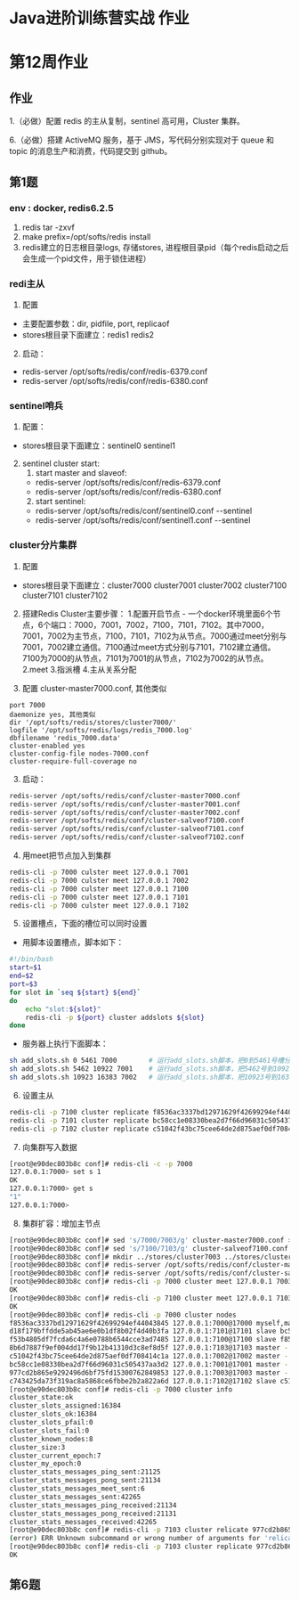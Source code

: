 # Java进阶训练营实战 作业

# 第12周作业

## 作业
1.（必做）配置 redis 的主从复制，sentinel 高可用，Cluster 集群。

6.（必做）搭建 ActiveMQ 服务，基于 JMS，写代码分别实现对于 queue 和 topic 的消息生产和消费，代码提交到 github。

## 第1题
### env : docker, redis6.2.5

1. redis tar -zxvf
2. make prefix=/opt/softs/redis install
3. redis建立的日志根目录logs, 存储stores, 进程根目录pid（每个redis启动之后会生成一个pid文件，用于锁住进程）

### redi主从

1. 配置
- 主要配置参数：dir, pidfile, port, replicaof
-	stores根目录下面建立：redis1 redis2



2. 启动：
- redis-server /opt/softs/redis/conf/redis-6379.conf
- redis-server /opt/softs/redis/conf/redis-6380.conf


### sentinel哨兵

1. 配置：
- stores根目录下面建立：sentinel0 sentinel1

2. sentinel cluster start:
	1. start master and slaveof:
	- redis-server /opt/softs/redis/conf/redis-6379.conf
	- redis-server /opt/softs/redis/conf/redis-6380.conf
	2. start sentinel:
	- redis-server /opt/softs/redis/conf/sentinel0.conf --sentinel
	- redis-server /opt/softs/redis/conf/sentinel1.conf --sentinel

### cluster分片集群
1. 配置
- stores根目录下面建立：cluster7000 cluster7001  cluster7002  cluster7100 cluster7101 cluster7102

2. 搭建Redis Cluster主要步骤：
	1.配置开启节点
		- 一个docker环境里面6个节点，6个端口：7000，7001，7002，7100，7101，7102。其中7000，7001，7002为主节点，7100，7101，7102为从节点。7000通过meet分别与7001，7002建立通信。7100通过meet方式分别与7101，7102建立通信。 7100为7000的从节点，7101为7001的从节点，7102为7002的从节点。
	2.meet
	3.指派槽
	4.主从关系分配

3. 配置 cluster-master7000.conf, 其他类似
~~~
port 7000
daemonize yes, 其他类似
dir '/opt/softs/redis/stores/cluster7000/'
logfile '/opt/softs/redis/logs/redis_7000.log'
dbfilename 'redis_7000.data'
cluster-enabled yes
cluster-config-file nodes-7000.conf
cluster-require-full-coverage no
~~~
3. 启动：
```sh
redis-server /opt/softs/redis/conf/cluster-master7000.conf
redis-server /opt/softs/redis/conf/cluster-master7001.conf
redis-server /opt/softs/redis/conf/cluster-master7002.conf
redis-server /opt/softs/redis/conf/cluster-salveof7100.conf
redis-server /opt/softs/redis/conf/cluster-salveof7101.conf
redis-server /opt/softs/redis/conf/cluster-salveof7102.conf
```
4. 用meet把节点加入到集群
```sh
redis-cli -p 7000 culster meet 127.0.0.1 7001
redis-cli -p 7000 culster meet 127.0.0.1 7002
redis-cli -p 7000 culster meet 127.0.0.1 7100
redis-cli -p 7000 culster meet 127.0.0.1 7101
redis-cli -p 7000 culster meet 127.0.0.1 7102
```
5. 设置槽点，下面的槽位可以同时设置
- 用脚本设置槽点，脚本如下：
```sh
#!/bin/bash
start=$1
end=$2
port=$3
for slot in `seq ${start} ${end}`
do
	echo "slot:${slot}"
	redis-cli -p ${port} cluster addslots ${slot}
done
```
- 服务器上执行下面脚本：
```sh
sh add_slots.sh 0 5461 7000        # 运行add_slots.sh脚本，把0到5461号槽分配给127.0.0.1:7000的redis server节点
sh add_slots.sh 5462 10922 7001    # 运行add_slots.sh脚本，把5462号到10922号槽分配给127.0.0.1:7001端口运行的redis server
sh add_slots.sh 10923 16383 7002   # 运行add_slots.sh脚本，把10923号到16383号槽分配给127.0.0.1:7002端口运行的redis server			
```
6. 设置主从
```sh
redis-cli -p 7100 cluster replicate f8536ac3337bd12971629f42699294ef44043845 # 7100作为7000的从节点
redis-cli -p 7101 cluster replicate bc58cc1e08330bea2d7f66d96031c505437aa3d2 # 7101作为7001的从节点
redis-cli -p 7102 cluster replicate c51042f43bc75cee64de2d875aef0df708414c1a # 7102作为7002的从节点
```
7. 向集群写入数据

```sh
[root@e90dec803b8c conf]# redis-cli -c -p 7000
127.0.0.1:7000> set s 1
OK
127.0.0.1:7000> get s
"1"
127.0.0.1:7000>
```
8. 集群扩容：增加主节点
```sh
[root@e90dec803b8c conf]# sed 's/7000/7003/g' cluster-master7000.conf > cluster-master7003.conf  #  复制节点配置
[root@e90dec803b8c conf]# sed 's/7100/7103/g' cluster-salveof7100.conf > cluster-salveof7103.conf # 复制节点配置
[root@e90dec803b8c conf]# mkdir ../stores/cluster7003 ../stores/cluster7103
[root@e90dec803b8c conf]# redis-server /opt/softs/redis/conf/cluster-master7003.conf
[root@e90dec803b8c conf]# redis-server /opt/softs/redis/conf/cluster-salveof7103.conf
[root@e90dec803b8c conf]# redis-cli -p 7000 cluster meet 127.0.0.1 7003
OK
[root@e90dec803b8c conf]# redis-cli -p 7100 cluster meet 127.0.0.1 7103
OK
[root@e90dec803b8c conf]# redis-cli -p 7000 cluster nodes
f8536ac3337bd12971629f42699294ef44043845 127.0.0.1:7000@17000 myself,master - 0 1627209427000 0 connected 0-5461
d18f179bffdde5ab45ae6e0b1df8b02f4d40b3fa 127.0.0.1:7101@17101 slave bc58cc1e08330bea2d7f66d96031c505437aa3d2 0 1627209428563 1 connected
f53b4805df7fcda6c4a6e0788b6544cce3ad7485 127.0.0.1:7100@17100 slave f8536ac3337bd12971629f42699294ef44043845 0 1627209428000 0 connected
8b6d7887f9ef004dd17f9b12b41310d3c8ef8d5f 127.0.0.1:7103@17103 master - 0 1627209426000 7 connected
c51042f43bc75cee64de2d875aef0df708414c1a 127.0.0.1:7002@17002 master - 0 1627209429590 2 connected 10923-16383
bc58cc1e08330bea2d7f66d96031c505437aa3d2 127.0.0.1:7001@17001 master - 0 1627209427000 1 connected 5462-10922
977cd2b865e9292496d6bf75fd15300762849853 127.0.0.1:7003@17003 master - 0 1627209428000 6 connected
c743425da73f319ac8a5868ce6fbbe2b2a822a6d 127.0.0.1:7102@17102 slave c51042f43bc75cee64de2d875aef0df708414c1a 0 1627209425500 2 connected
[root@e90dec803b8c conf]# redis-cli -p 7000 cluster info
cluster_state:ok
cluster_slots_assigned:16384
cluster_slots_ok:16384
cluster_slots_pfail:0
cluster_slots_fail:0
cluster_known_nodes:8
cluster_size:3
cluster_current_epoch:7
cluster_my_epoch:0
cluster_stats_messages_ping_sent:21125
cluster_stats_messages_pong_sent:21134
cluster_stats_messages_meet_sent:6
cluster_stats_messages_sent:42265
cluster_stats_messages_ping_received:21134
cluster_stats_messages_pong_received:21131
cluster_stats_messages_received:42265
[root@e90dec803b8c conf]# redis-cli -p 7103 cluster relicate 977cd2b865e9292496d6bf75fd15300762849853
(error) ERR Unknown subcommand or wrong number of arguments for 'relicate'. Try CLUSTER HELP.
[root@e90dec803b8c conf]# redis-cli -p 7103 cluster replicate 977cd2b865e9292496d6bf75fd15300762849853
OK
```
## 第6题
